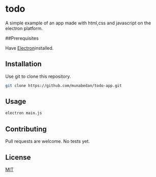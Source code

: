 # todo

A simple example of an app made with html,css and javascript on the electron platform.

##Prerequisites

Have [Electron](https://github.com/electron/electron)installed.


## Installation

Use git to clone this repository.

```bash
git clone https://github.com/munabedan/todo-app.git
```

## Usage

```bash
electron main.js
```

## Contributing

Pull requests are welcome. 
No tests yet.

## License
[MIT](https://choosealicense.com/licenses/mit/)
